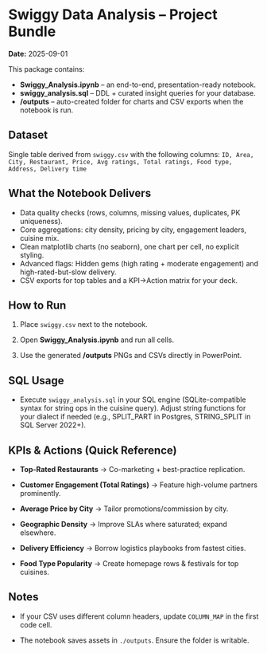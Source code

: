 # Swiggy Data Analysis – Project Bundle

**Date:** 2025-09-01

This package contains:
- **Swiggy_Analysis.ipynb** – an end-to-end, presentation-ready notebook.
- **swiggy_analysis.sql** – DDL + curated insight queries for your database.
- **/outputs** – auto-created folder for charts and CSV exports when the notebook is run.

## Dataset
Single table derived from `swiggy.csv` with the following columns:
`ID, Area, City, Restaurant, Price, Avg ratings, Total ratings, Food type, Address, Delivery time`

## What the Notebook Delivers
- Data quality checks (rows, columns, missing values, duplicates, PK uniqueness).
- Core aggregations: city density, pricing by city, engagement leaders, cuisine mix.
- Clean matplotlib charts (no seaborn), one chart per cell, no explicit styling.
- Advanced flags: Hidden gems (high rating + moderate engagement) and high-rated-but-slow delivery.
- CSV exports for top tables and a KPI→Action matrix for your deck.

## How to Run
1. Place `swiggy.csv` next to the notebook.

2. Open **Swiggy_Analysis.ipynb** and run all cells.

3. Use the generated **/outputs** PNGs and CSVs directly in PowerPoint.


## SQL Usage
- Execute `swiggy_analysis.sql` in your SQL engine (SQLite-compatible syntax for string ops in the cuisine query). Adjust string functions for your dialect if needed (e.g., SPLIT_PART in Postgres, STRING_SPLIT in SQL Server 2022+).

## KPIs & Actions (Quick Reference)
- **Top-Rated Restaurants** → Co-marketing + best-practice replication.

- **Customer Engagement (Total Ratings)** → Feature high-volume partners prominently.

- **Average Price by City** → Tailor promotions/commission by city.

- **Geographic Density** → Improve SLAs where saturated; expand elsewhere.

- **Delivery Efficiency** → Borrow logistics playbooks from fastest cities.

- **Food Type Popularity** → Create homepage rows & festivals for top cuisines.


## Notes

- If your CSV uses different column headers, update `COLUMN_MAP` in the first code cell.

- The notebook saves assets in `./outputs`. Ensure the folder is writable.

